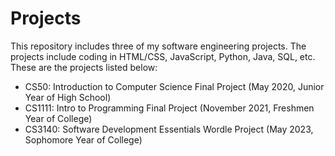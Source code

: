 # Projects
This repository includes three of my software engineering projects. The projects include coding in HTML/CSS, JavaScript, Python, Java, SQL, etc. These are the projects listed below:
- CS50: Introduction to Computer Science Final Project (May 2020, Junior Year of High School)
- CS1111: Intro to Programming Final Project (November 2021, Freshmen Year of College)
- CS3140: Software Development Essentials Wordle Project (May 2023, Sophomore Year of College)
